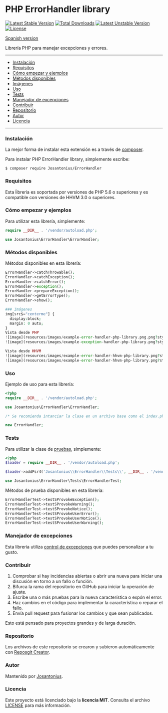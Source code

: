 # PHP ErrorHandler library

[![Latest Stable Version](https://poser.pugx.org/josantonius/errorhandler/v/stable)](https://packagist.org/packages/josantonius/errorhandler) [![Total Downloads](https://poser.pugx.org/josantonius/errorhandler/downloads)](https://packagist.org/packages/josantonius/errorhandler) [![Latest Unstable Version](https://poser.pugx.org/josantonius/errorhandler/v/unstable)](https://packagist.org/packages/josantonius/errorhandler) [![License](https://poser.pugx.org/josantonius/errorhandler/license)](https://packagist.org/packages/josantonius/errorhandler)

[Spanish version](README-ES.md)

Librería PHP para manejar excepciones y errores.

---

- [Instalación](#instalación)
- [Requisitos](#requisitos)
- [Cómo empezar y ejemplos](#cómo-empezar-y-ejemplos)
- [Métodos disponibles](#métodos-disponibles)
- [Imágenes](#imagenes)
- [Uso](#uso)
- [Tests](#tests)
- [Manejador de excepciones](#manejador-de-excepciones)
- [Contribuir](#contribuir)
- [Repositorio](#repositorio)
- [Autor](#autor)
- [Licencia](#licencia)

---

### Instalación 

La mejor forma de instalar esta extensión es a través de [composer](http://getcomposer.org/download/).

Para instalar PHP ErrorHandler library, simplemente escribe:

    $ composer require Josantonius/ErrorHandler

### Requisitos

Esta ĺibrería es soportada por versiones de PHP 5.6 o superiores y es compatible con versiones de HHVM 3.0 o superiores.

### Cómo empezar y ejemplos

Para utilizar esta librería, simplemente:

```php
require __DIR__ . '/vendor/autoload.php';

use Josantonius\ErrorHandler\ErrorHandler;
```
### Métodos disponibles

Métodos disponibles en esta librería:

```php
ErrorHandler->catchThrowable();
ErrorHandler->catchException();
ErrorHandler->catchError();
ErrorHandler->exception();
ErrorHandler->prepareException();
ErrorHandler->getErrorType();
ErrorHandler->show();

### Imágenes
img[src$="centerme"] {
  display:block;
  margin: 0 auto;
}
Vista desde PHP
![image](resources/images/example-error-handler-php-library.png.png?style=centerme)
![image](resources/images/example-exception-handler-php-library.png?style=centerme)

Vista desde HHVM
![image](resources/images/example-error-handler-hhvm-php-library.png?style=centerme)
![image](resources/images/example-error-handler-hhvm-php-library.png?style=centerme).png?style=centerme)


```
### Uso

Ejemplo de uso para esta librería:

```php
<?php
require __DIR__ . '/vendor/autoload.php';

use Josantonius\ErrorHandler\ErrorHandler;

/* Se recomienda intanciar la clase en un archivo base como el index.php */

new ErrorHandler;
```

### Tests 

Para utilizar la clase de [pruebas](tests), simplemente:

```php
<?php
$loader = require __DIR__ . '/vendor/autoload.php';

$loader->addPsr4('Josantonius\\ErrorHandler\\Tests\\', __DIR__ . '/vendor/josantonius/errorhandler/tests');

use Josantonius\ErrorHandler\Tests\ErrorHandlerTest;
```
Métodos de prueba disponibles en esta librería:

```php
ErrorHandlerTest->testSProvokeException();
ErrorHandlerTest->testSProvokeWarning();
ErrorHandlerTest->testSProvokeNotice();
ErrorHandlerTest->testSProvokeUserError();
ErrorHandlerTest->testSProvokeUserNotice();
ErrorHandlerTest->testSProvokeUserWarning();
```

### Manejador de excepciones

Esta librería utiliza [control de excepciones](src/Exception) que puedes personalizar a tu gusto.
### Contribuir
1. Comprobar si hay incidencias abiertas o abrir una nueva para iniciar una discusión en torno a un fallo o función.
1. Bifurca la rama del repositorio en GitHub para iniciar la operación de ajuste.
1. Escribe una o más pruebas para la nueva característica o expón el error.
1. Haz cambios en el código para implementar la característica o reparar el fallo.
1. Envía pull request para fusionar los cambios y que sean publicados.

Esto está pensado para proyectos grandes y de larga duración.

### Repositorio

Los archivos de este repositorio se crearon y subieron automáticamente con [Reposgit Creator](https://github.com/Josantonius/BASH-Reposgit).

### Autor

Mantenido por [Josantonius](https://github.com/Josantonius/).

### Licencia

Este proyecto está licenciado bajo la **licencia MIT**. Consulta el archivo [LICENSE](LICENSE) para más información.